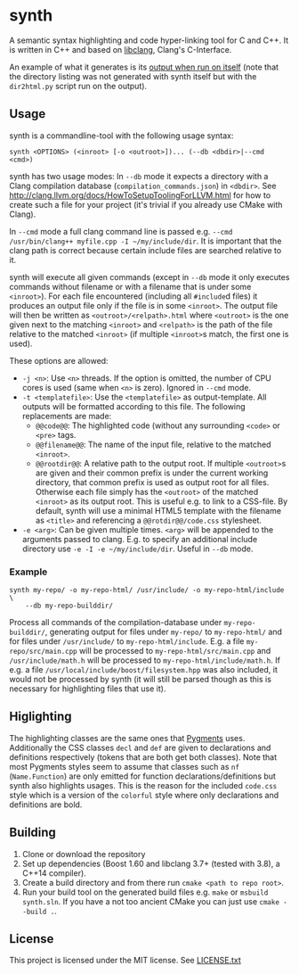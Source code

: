 # synth

A semantic syntax highlighting and code hyper-linking tool for C and C++.
It is written in C++ and based on [libclang][], Clang's C-Interface.

An example of what it generates is its [output when run on
itself](//oberon00.github.io/synth) (note that the directory listing was not
generated with synth itself but with the ``dir2html.py`` script run on the
output).

## Usage

synth is a commandline-tool with the following usage syntax:

    synth <OPTIONS> (<inroot> [-o <outroot>])... (--db <dbdir>|--cmd <cmd>)

synth has two usage modes: In ``--db`` mode it expects a directory with a Clang
compilation database (``compilation_commands.json``) in ``<dbdir>``. See
<http://clang.llvm.org/docs/HowToSetupToolingForLLVM.html> for how to create
such a file for your project (it's trivial if you already use CMake with Clang).

In ``--cmd`` mode a full clang command line is passed e.g.
``--cmd /usr/bin/clang++ myfile.cpp -I ~/my/include/dir``. It is important that
the clang path is correct because certain include files are searched relative to
it.

synth will execute all given commands (except in ``--db`` mode it only executes
commands without filename or with a filename that is under some ``<inroot>``).
For each file encountered (including all ``#include``d files) it produces an
output file only if the file is in some ``<inroot>``. The output file will then
be written as ``<outroot>/<relpath>.html`` where ``<outroot>`` is the one given
next to the matching ``<inroot>`` and ``<relpath>`` is the path of the file
relative to the matched ``<inroot>`` (if multiple ``<inroot>``s match, the first
one is used).

These options are allowed:
  * ``-j <n>``: Use ``<n>`` threads. If the option is omitted, the number of CPU
    cores is used (same when ``<n>`` is zero). Ignored in ``--cmd`` mode.
  * ``-t <templatefile>``: Use the ``<templatefile>`` as output-template. All
    outputs will be formatted according to this file. The following replacements
    are made:
      + ``@@code@@``: The highlighted code (without any surrounding ``<code>``
        or ``<pre>`` tags.
      + ``@@filename@@``: The name of the input file, relative to the matched
        ``<inroot>``.
      + ``@@rootdir@@``: A relative path to the output root. If multiple
        ``<outroot>``s are given and their common prefix is under the current
        working directory, that common prefix is used as output root for all
        files. Otherwise each file simply has the ``<outroot>`` of the matched
        ``<inroot>`` as its output root. This is useful e.g. to link to a
        CSS-file.
    By default, synth will use a minimal HTML5 template with the filename as
    ``<title>`` and referencing a ``@@rotdir@@/code.css`` stylesheet.
  * ``-e <arg>``: Can be given multiple times. ``<arg>`` will be appended to the
    arguments passed to clang. E.g. to specify an additional include directory
    use ``-e -I -e ~/my/include/dir``. Useful in ``--db`` mode.

### Example

    synth my-repo/ -o my-repo-html/ /usr/include/ -o my-repo-html/include \
        --db my-repo-builddir/

Process all commands of the compilation-database under ``my-repo-builddir/``,
generating output for files under ``my-repo/`` to ``my-repo-html/`` and for
files under ``/usr/include/`` to ``my-repo-html/include``. E.g. a file
``my-repo/src/main.cpp`` will be processed to ``my-repo-html/src/main.cpp``
and ``/usr/include/math.h`` will be processed to
``my-repo-html/include/math.h``. If e.g. a file
``/usr/local/include/boost/filesystem.hpp`` was also included, it would not be
processed by synth (it will still be parsed though as this is necessary for
highlighting files that use it).

## Higlighting

The highlighting classes are the same ones that
[Pygments](http://pygments.org/) uses. Additionally the CSS classes ``decl`` and
``def`` are given to declarations and definitions respectively (tokens that are
both get both classes). Note that most Pygments styles seem to assume that
classes such as ``nf`` (``Name.Function``) are only emitted for function
declarations/definitions but synth also highlights usages. This is the reason
for the included ``code.css`` style which is a version of the ``colorful`` style
where only declarations and definitions are bold.

## Building

1. Clone or download the repository
2. Set up dependencies (Boost 1.60 and libclang 3.7+ (tested with 3.8), a C++14
   compiler).
3. Create a build directory and from there run `cmake <path to repo root>`.
4. Run your build tool on the generated build files e.g. ``make`` or ``msbuild
   synth.sln``. If you have a not too ancient CMake you can just use
   ``cmake --build .``.

## License

This project is licensed under the MIT license. See [LICENSE.txt](LICENSE.txt)


[libclang]: http://clang.llvm.org/doxygen/group__CINDEX.html
